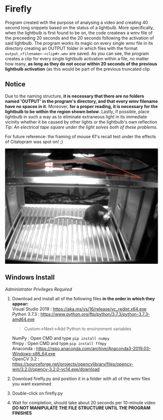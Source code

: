 # Firefly
Program created with the purpose of analysing a video and creating 40 second long snippets based on the status of a lightbulb.  More specifically, when the lightbulb is first found to be on, the code createws a wmv file of the preceeding 20 seconds and the 20 seconds following the activation of said lightbulb.  The program works its magic on every single wmv file in its directory creating an OUTPUT folder in which files with the format  `output_<filename>-<clip#>.wmv` are saved. As you can see, the program creates a clip for every single lightbulb activation within a file, no matter how many, **as long as they do not occur within 20 seconds of the previous lightbulb activation** (as this would be part of the previous truncated clip.
  
## Notice
Due to the naming structure, __it is necessary that there are no folders named 'OUTPUT' in the program's directory, and that every wmv filename have no spaces in it__. Moreover, __for a proper reading, it is necessary for the lightbulb to be within the region shown below__. Lastly, if possible, place lightbulb in such a way as to eliminate extraneous light in its immediate vicinity whether it be caused by other lights or the lightbulb's own reflection <br>
*Tip: An electrical tape square under the light solves both of these problems*.

For future reference: the framing of mouse 61's recall test under the effects of Citalopram was spot on! ;)

![alt text](https://raw.githubusercontent.com/ftondolo/Firefly/master/image.png)

## Windows Install
_Administrator Privileges Required_
1) Download and install all of the following files **in the order in which they appear:**<br>
  Visual Studio 2019 : https://aka.ms/vs/16/release/vc_redist.x64.exe<br>
  Python 3.7.3 : https://www.python.org/ftp/python/3.7.3/python-3.7.3-amd64.exe<br> 
   > Custom->Next->Add Python to environment variables
   
    NumPy : Open CMD and type `pip install numpy`<br>
     ffmpy : Open CMD and type `pip install ffmpy`<br>
    Anaconda : https://repo.anaconda.com/archive/Anaconda3-2019.03-Windows-x86_64.exe<br>
    OpenCV 3.2 : https://sourceforge.net/projects/opencvlibrary/files/opencv-win/3.2.0/opencv-3.2.0-vc14.exe/download<br>
2) Download firefly.py and position it in a folder with all of the wmv files you want examined<br>
3) Double-click on firefly.py<br>
4) Wait for completion, should take about 20 seconds per 10-minute video <br>
**DO NOT MANIPULATE THE FILE STRUCTURE UNTIL THE PROGRAM FINISHES**
